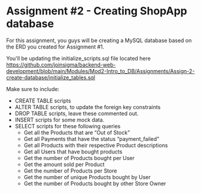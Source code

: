 # Assignment #2 - Creating ShopApp database

For this assignment, you guys will be creating a MySQL database based on the ERD you created for Assignment #1.

You'll be updating the initialize_scripts.sql file located here <https://github.com/joinsigma/backend-web-development/blob/main/Modules/Mod2-Intro_to_DB/Assignments/Assign-2-create-database/initialize_tables.sql>

Make sure to include:

* CREATE TABLE scripts
* ALTER TABLE scripts, to update the foreign key constraints
* DROP TABLE scripts, leave these commented out.
* INSERT scripts for some mock data.
* SELECT scripts for these following queries
  * Get all the Products that are “Out of Stock”
  * Get all Payments that have the status “payment_failed”
  * Get all Products with their respective Product descriptions
  * Get all Users that have bought products
  * Get the number of Products bought per User
  * Get the amount sold per Product
  * Get the number of Products per Store
  * Get the number of unique Products bought by User
  * Get the number of Products bought by other Store Owner
